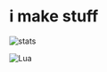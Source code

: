 # i make stuff

![stats](https://github-readme-stats.vercel.app/api?username=CheeseOnGithub&theme=dark&show_icons=true)

![Lua](https://img.shields.io/badge/lua-%232C2D72.svg?style=for-the-badge&logo=lua&logoColor=white)
